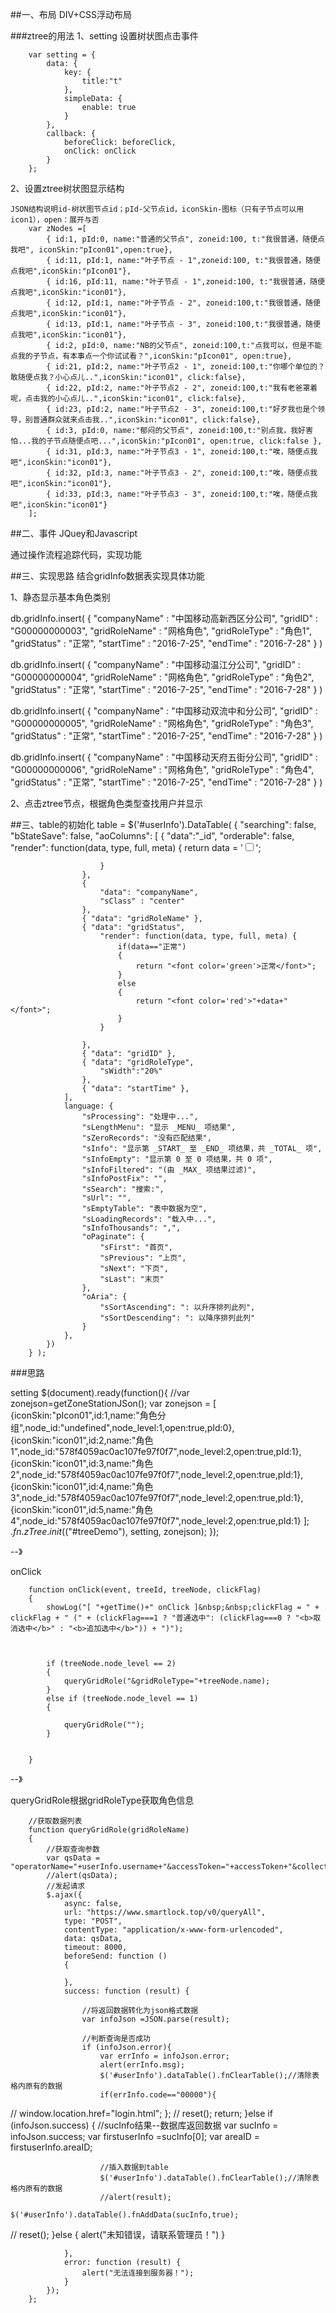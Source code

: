 ##一、布局
DIV+CSS浮动布局


###ztree的用法
1、setting 设置树状图点击事件

        var setting = {
            data: {
                key: {
                    title:"t"
                },
                simpleData: {
                    enable: true
                }
            },
            callback: {
                beforeClick: beforeClick,
                onClick: onClick
            }
        };

2、设置ztree树状图显示结构

	JSON结构说明id-树状图节点id；pId-父节点id，iconSkin-图标（只有子节点可以用icon1），open：展开与否
        var zNodes =[
            { id:1, pId:0, name:"普通的父节点", zoneid:100, t:"我很普通，随便点我吧", iconSkin:"pIcon01",open:true},
            { id:11, pId:1, name:"叶子节点 - 1",zoneid:100, t:"我很普通，随便点我吧",iconSkin:"pIcon01"},
            { id:16, pId:11, name:"叶子节点 - 1",zoneid:100, t:"我很普通，随便点我吧",iconSkin:"icon01"},
            { id:12, pId:1, name:"叶子节点 - 2", zoneid:100,t:"我很普通，随便点我吧",iconSkin:"icon01"},
            { id:13, pId:1, name:"叶子节点 - 3", zoneid:100,t:"我很普通，随便点我吧",iconSkin:"icon01"},
            { id:2, pId:0, name:"NB的父节点", zoneid:100,t:"点我可以，但是不能点我的子节点，有本事点一个你试试看？",iconSkin:"pIcon01", open:true},
            { id:21, pId:2, name:"叶子节点2 - 1", zoneid:100,t:"你哪个单位的？敢随便点我？小心点儿..",iconSkin:"icon01", click:false},
            { id:22, pId:2, name:"叶子节点2 - 2", zoneid:100,t:"我有老爸罩着呢，点击我的小心点儿..",iconSkin:"icon01", click:false},
            { id:23, pId:2, name:"叶子节点2 - 3", zoneid:100,t:"好歹我也是个领导，别普通群众就来点击我..",iconSkin:"icon01", click:false},
            { id:3, pId:0, name:"郁闷的父节点", zoneid:100,t:"别点我，我好害怕...我的子节点随便点吧...",iconSkin:"pIcon01", open:true, click:false },
            { id:31, pId:3, name:"叶子节点3 - 1", zoneid:100,t:"唉，随便点我吧",iconSkin:"icon01"},
            { id:32, pId:3, name:"叶子节点3 - 2", zoneid:100,t:"唉，随便点我吧",iconSkin:"icon01"},
            { id:33, pId:3, name:"叶子节点3 - 3", zoneid:100,t:"唉，随便点我吧",iconSkin:"icon01"}
        ];


##二、事件
JQuey和Javascript

通过操作流程追踪代码，实现功能


##三、实现思路
结合gridInfo数据表实现具体功能

1、静态显示基本角色类别

db.gridInfo.insert(
{
        "companyName" : "中国移动高新西区分公司",
        "gridID" : "G00000000003",
        "gridRoleName" : "网格角色",
        "gridRoleType" : "角色1",
        "gridStatus" : "正常",
        "startTime" : "2016-7-25",
        "endTime" : "2016-7-28"
}
)

db.gridInfo.insert(
{
        "companyName" : "中国移动温江分公司",
        "gridID" : "G00000000004",
        "gridRoleName" : "网格角色",
        "gridRoleType" : "角色2",
        "gridStatus" : "正常",
        "startTime" : "2016-7-25",
        "endTime" : "2016-7-28"
}
)

db.gridInfo.insert(
{
        "companyName" : "中国移动双流中和分公司",
        "gridID" : "G00000000005",
        "gridRoleName" : "网格角色",
        "gridRoleType" : "角色3",
        "gridStatus" : "正常",
        "startTime" : "2016-7-25",
        "endTime" : "2016-7-28"
}
)

db.gridInfo.insert(
{
        "companyName" : "中国移动天府五街分公司",
        "gridID" : "G00000000006",
        "gridRoleName" : "网格角色",
        "gridRoleType" : "角色4",
        "gridStatus" : "正常",
        "startTime" : "2016-7-25",
        "endTime" : "2016-7-28"
}
)


2、点击ztree节点，根据角色类型查找用户并显示



##三、table的初始化
            table = $('#userInfo').DataTable( {
                "searching": false,
                "bStateSave": false,
                "aoColumns": [
                    {
                        "data":"_id",
                        "orderable": false,
                        "render": function(data, type, full, meta) {
                            return data = '<input type="checkbox" id="checkbox" value="'+data+'" title="'+data+'"/>';

                        }
                    },
                    {
                        "data": "companyName",
                        "sClass" : "center"
                    },
                    { "data": "gridRoleName" },
                    { "data": "gridStatus",
                        "render": function(data, type, full, meta) {
                            if(data=="正常")
                            {
                                return "<font color='green'>正常</font>";
                            }
                            else
                            {
                                return "<font color='red'>"+data+"</font>";
                            }
                        }

                    },
                    { "data": "gridID" },
                    { "data": "gridRoleType",
                        "sWidth":"20%"
                    },
                    { "data": "startTime" },
                ],
                language: {
                    "sProcessing": "处理中...",
                    "sLengthMenu": "显示 _MENU_ 项结果",
                    "sZeroRecords": "没有匹配结果",
                    "sInfo": "显示第 _START_ 至 _END_ 项结果，共 _TOTAL_ 项",
                    "sInfoEmpty": "显示第 0 至 0 项结果，共 0 项",
                    "sInfoFiltered": "(由 _MAX_ 项结果过滤)",
                    "sInfoPostFix": "",
                    "sSearch": "搜索:",
                    "sUrl": "",
                    "sEmptyTable": "表中数据为空",
                    "sLoadingRecords": "载入中...",
                    "sInfoThousands": ",",
                    "oPaginate": {
                        "sFirst": "首页",
                        "sPrevious": "上页",
                        "sNext": "下页",
                        "sLast": "末页"
                    },
                    "oAria": {
                        "sSortAscending": ": 以升序排列此列",
                        "sSortDescending": ": 以降序排列此列"
                    }
                },
            })
        } );




###思路

setting
        $(document).ready(function(){
            //var zonejson=getZoneStationJSon();
            var zonejson = [
            {iconSkin:"pIcon01",id:1,name:"角色分组",node_id:"undefined",node_level:1,open:true,pId:0},
            {iconSkin:"icon01",id:2,name:"角色1",node_id:"578f4059ac0ac107fe97f0f7",node_level:2,open:true,pId:1},
            {iconSkin:"icon01",id:3,name:"角色2",node_id:"578f4059ac0ac107fe97f0f7",node_level:2,open:true,pId:1},
            {iconSkin:"icon01",id:4,name:"角色3",node_id:"578f4059ac0ac107fe97f0f7",node_level:2,open:true,pId:1},
            {iconSkin:"icon01",id:5,name:"角色4",node_id:"578f4059ac0ac107fe97f0f7",node_level:2,open:true,pId:1}
            ];
            $.fn.zTree.init($("#treeDemo"), setting, zonejson);
        });

--》

onClick

        function onClick(event, treeId, treeNode, clickFlag)
        {
            showLog("[ "+getTime()+" onClick ]&nbsp;&nbsp;clickFlag = " + clickFlag + " (" + (clickFlag===1 ? "普通选中": (clickFlag===0 ? "<b>取消选中</b>" : "<b>追加选中</b>")) + ")");



            if (treeNode.node_level == 2)
            {
                queryGridRole("&gridRoleType="+treeNode.name);
            }
            else if (treeNode.node_level == 1)
            {

                queryGridRole("");
            }


        }

--》

queryGridRole根据gridRoleType获取角色信息


        //获取数据列表
        function queryGridRole(gridRoleName)
        {
            //获取查询参数
            var qsData = "operatorName="+userInfo.username+"&accessToken="+accessToken+"&collectionName=gridInfo"+gridRoleName;
            //alert(qsData);
            //发起请求
            $.ajax({
                async: false,
                url: "https://www.smartlock.top/v0/queryAll",
                type: "POST",
                contentType: "application/x-www-form-urlencoded",
                data: qsData,
                timeout: 8000,
                beforeSend: function ()
                {

                },
                success: function (result) {

                    //将返回数据转化为json格式数据
                    var infoJson =JSON.parse(result);

                    //判断查询是否成功
                    if (infoJson.error){
                        var errInfo = infoJson.error;
                        alert(errInfo.msg);
                        $('#userInfo').dataTable().fnClearTable();//清除表格内原有的数据
                        if(errInfo.code=="00000"){
//                            window.location.href="login.html";
                        };
//                        reset();
                        return;
                    }else if (infoJson.success)
                    {
                        //sucInfo结果--数据库返回数据
                        var sucInfo =  infoJson.success;
                        var firstuserInfo =sucInfo[0];
                        var areaID = firstuserInfo.areaID;

                        //插入数据到table
                        $('#userInfo').dataTable().fnClearTable();//清除表格内原有的数据
                        //alert(result);
                        $('#userInfo').dataTable().fnAddData(sucInfo,true);
//                        reset();
                    }else {
                        alert("未知错误，请联系管理员！")
                    }


                },
                error: function (result) {
                    alert("无法连接到服务器！");
                }
            });
        };

